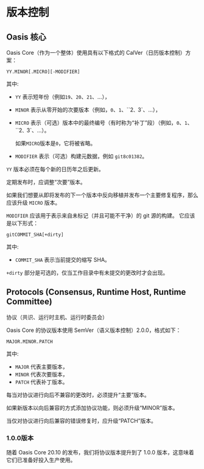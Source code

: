 # 版本控制

## Oasis 核心[](https://docs.oasis.io/core/versioning#oasis-core)

Oasis Core（作为一个整体）使用具有以下格式的 CalVer（日历版本控制）方案：

```
YY.MINOR[.MICRO][-MODIFIER]

```

其中:

- `YY` 表示短年份（例如`19`、`20`、`21`、...），
- `MINOR` 表示从零开始的次要版本（例如，`0`、`1`、``2`、`3`、...），
- `MICRO` 表示（可选）版本中的最终编号（有时称为“补丁”段）（例如，`0`、`1`、``2`、`3`、...）。
    
    如果`MICRO`版本是`0`，它将被省略。
    
- `MODIFIER` 表示（可选）构建元数据，例如 `git8c01382`。

`YY` 版本必须在每个新的日历年之后更新。

定期发布时，应调整“次要”版本。

如果我们想要从即将发布的下一个版本中反向移植并发布一个主要修复程序，那么应该升级 `MICRO` 版本。

`MODIFIER` 应该用于表示来自未标记（并且可能不干净）的 git 源的构建。 它应该是以下形式：

```
gitCOMMIT_SHA[+dirty]

```

其中:

- `COMMIT_SHA` 表示当前提交的缩写 SHA。

`+dirty` 部分是可选的，仅当工作目录中有未提交的更改时才会出现。

## Protocols (Consensus, Runtime Host, Runtime Committee)[](https://docs.oasis.io/core/versioning#protocols-consensus-runtime-host-runtime-committee)

协议（共识、运行时主机、运行时委员会）

Oasis Core 的协议版本使用 SemVer（语义版本控制）2.0.0，格式如下：

```
MAJOR.MINOR.PATCH

```

其中:

- `MAJOR` 代表主要版本，
- `MINOR` 代表次要版本，
- `PATCH` 代表补丁版本。

每当对协议进行向后不兼容的更改时，必须提升“主要”版本。

如果新版本以向后兼容的方式添加协议功能，则必须升级“MINOR”版本。

当仅对协议进行向后兼容的错误修复时，应升级“PATCH”版本。

### 1.0.0版本[](https://docs.oasis.io/core/versioning#version-100)

随着 Oasis Core 20.10 的发布，我们将协议版本提升到了 1.0.0 版本，这意味着它们已准备好投入生产使用。